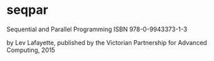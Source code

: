 # seqpar
Sequential and Parallel Programming  ISBN 978-0-9943373-1-3

by Lev Lafayette, published by the Victorian Partnership for Advanced Computing, 2015
